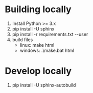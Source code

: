 # Building locally

1. Install Python >= 3.x
1. pip install -U sphinx
1. pip install -r requirements.txt --user
1. build files
   - linux: make html
   - windows: .\make.bat html

# Develop locally

1. pip install -U sphinx-autobuild
